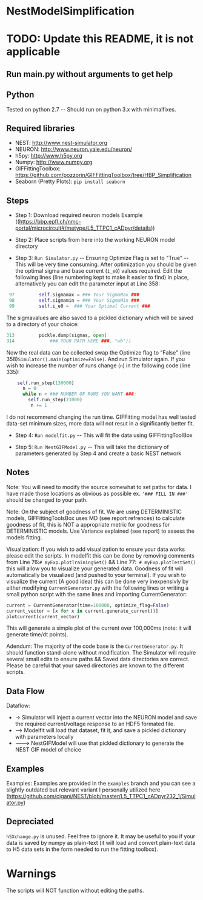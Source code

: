 # NestModelSimplification

# TODO: Update this README, it is not applicable
## Run main.py without arguments to get help

## Python
Tested on python 2.7 -- Should run on python 3.x with minimalfixes.

## Required libraries
* NEST: http://www.nest-simulator.org
* NEURON: http://www.neuron.yale.edu/neuron/
* h5py: http://www.h5py.org
* Numpy: http://www.numpy.org
* GIFFittingToolbox: https://github.com/pozzorin/GIFFittingToolbox/tree/HBP_Simplification 
* Seaborn (Pretty Plots): `pip install seaborn`

## Steps
* Step 1: Download required neuron models Example ((https://bbp.epfl.ch/nmc-portal/microcircuit#/metype/L5_TTPC1_cADpyr/details))

* Step 2: Place scripts from here into the working NEURON model directory

* Step 3: `Run Simulator.py` -- Ensuring Optimize Flag is set to "True" -- This will be very time consuming. After optimization you should be given the optimal sigma and base current (`i_e0`) values required. Edit the following lines (line numbering kept to make it easier to find) in place, alternatively you can edit the parameter input at Line 358:
```Python
 97         self.sigmamax = ### Your SigmaMax ###                                                   
 98         self.sigmamin = ### Your SigmaMin ###                                                  
 99         self.i_e0 =  ### Your Optimal Current ###           
```
The sigmavalues are also saved to a pickled dictionary which will be saved to a directory of your choice: 
```Python
313         pickle.dump(sigmas, open(                                               
314             ### YOUR PATH HERE ###, "wb"))
```
Now the real data can be collected swap the Optimize flag to "False" (line 358)`Simulator().main(optimize=False)`. And run Simulator again. If you wish to increase the number of runs change (`n`) in the following code (line 335): 
```Python
    self.run_step(130000)
      n = 0
      while n < ### NUMBER OF RUNS YOU WANT ###:
        self.run_step(21000)
         n += 1
 ```
I do not recommend changing the run time. GIFFitting model has well tested data-set minimum sizes, more data will not resut in a significantly better fit.

* Step 4: `Run modelfit.py` -- This will fit the data using GIFFittingToolBox 

* Step 5: `Run NestGIFModel.py` -- This will take the dictionary of parameters generated by Step 4 and create a basic NEST network

## Notes
Note: You will need to modify the source somewhat to set paths for data. I have made those locations as obvious as possible ex. `'### FILL IN ###'` should be changed to your path. 

Note: On the subject of goodness of fit. We are using DETERMINISTIC models, GIFFittingToolsBox uses MD (see report refrences) to calculate goodness of fit, this is NOT a appropriate metric for goodness for DETERMINISTIC models. Use Variance explained (see report) to assess the models fitting.  

Visualization: If you wish to add visualization to ensure your data works please edit the scripts. In modelfit this can be done by removing comments from Line 76:`# myExp.plotTrainingSet()` && Line 77:` # myExp.plotTestSet()` this will allow you to visualize your generated data. Goodness of fit will automatically be visualized (and pushed to your terminal). If you wish to visualize the current (A good idea) this can be done very inexpensivly by either modifying `CurrentGenerator.py` with the following lines or writing a small python script with the same lines and importing CurrentGenerator:
```python
current = CurrentGenerator(time=100000, optimize_flag=False)                         
current_vector = [x for x in current.generate_current()]                                         
plotcurrent(current_vector)
```
This will generate a simple plot of the current over 100,000ms (note: it will generate time/dt points).

Adendum: The majority of the code base is the `CurrentGenerator.py`. It should function stand-alone without modification. The Simulator will require several small edits to ensure paths && Saved data directories are correct. Please be careful that your saved directories are known to the different scripts.

## Data Flow

Dataflow:
* -> Simulator will inject a current vector into the NEURON model and save the required current/voltage response to an HDF5 formated file.
* --> Modelfit will load that dataset, fit it, and save a pickled dictionary with parameters locally
* ---> NestGIFModel will use that pickled dictionary to generate the NEST GIF model of choice 

## Examples

Examples: Examples are provided in the `Examples` branch and you can see a slightly outdated but relevant variant I personally utilized here (https://github.com/cigani/NEST/blob/master/L5_TTPC1_cADpyr232_1/Simulator.py)

## Depreciated

`h5Xchange.py` is unused. Feel free to ignore it. It may be useful to you if your data is saved by numpy as plain-text (it will load and convert plain-text data to H5 data sets in the form needed to run the fitting toolbox).

# Warnings

The scripts will NOT function without editing the paths.
